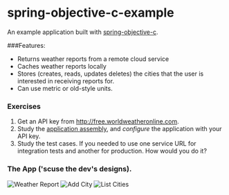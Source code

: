 spring-objective-c-example
==========================

An example application built with <a href ="https://github.com/jasperblues/spring-objective-c">spring-objective-c</a>.

###Features: 

* Returns weather reports from a remote cloud service
* Caches weather reports locally
* Stores (creates, reads, updates deletes) the cities that the user is interested in receiving reports for. 
* Can use metric or old-style units. 

### Exercises

1. Get an API key from http://free.worldweatheronline.com. 
2. Study the <a href="https://github.com/jasperblues/spring-objective-c-example/blob/master/PocketForecast/Assembly.xml">application assembly</a>, and _configure_ the application with your API key. 
3. Study the test cases. If you needed to use one service URL for integration tests and another for production. How would you do it? 


### The App ('scuse the dev's designs). 

![Weather Report](http://www.appsquick.ly/weather-report.png)
![Add City](http://www.appsquick.ly/add-city.png)
![List Cities](http://www.appsquick.ly/cities-list.png)

